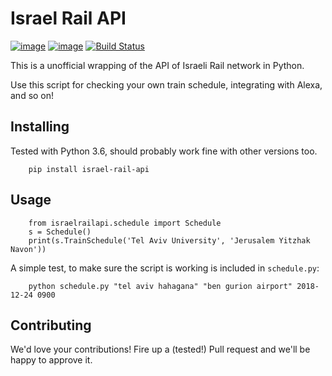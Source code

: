 # Israel Rail API
[![image](https://img.shields.io/pypi/v/israel-rail-api.svg)](https://pypi.org/project/israel-rail-api/)
[![image](https://img.shields.io/pypi/l/israel-rail-api.svg)](https://pypi.org/project/israel-rail-api/)
[![Build Status](https://travis-ci.org/sh0oki/israel-rails-api.svg?branch=master)](https://travis-ci.org/sh0oki/israel-rails-api)

This is a unofficial wrapping of the API of Israeli Rail network in Python.

Use this script for checking your own train schedule, integrating with Alexa, and so on!

## Installing
Tested with Python 3.6, should probably work fine with other versions too.

        pip install israel-rail-api

## Usage
        from israelrailapi.schedule import Schedule
        s = Schedule()
        print(s.TrainSchedule('Tel Aviv University', 'Jerusalem Yitzhak Navon'))
        
A simple test, to make sure the script is working is included in `schedule.py`:

        python schedule.py "tel aviv hahagana" "ben gurion airport" 2018-12-24 0900 
        

## Contributing
We'd love your contributions! Fire up a (tested!) Pull request and we'll be happy to approve it.

